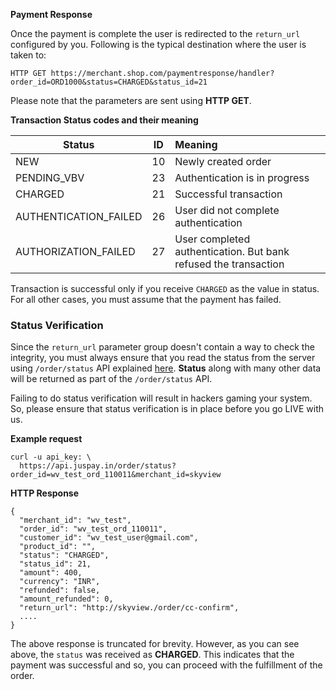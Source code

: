 **Payment Response**

Once the payment is complete the user is redirected to the `return_url` configured by you. Following is the typical destination where the user is taken to:

    HTTP GET https://merchant.shop.com/paymentresponse/handler?order_id=ORD1000&status=CHARGED&status_id=21

Please note that the parameters are sent using **HTTP GET**. 

**Transaction Status codes and their meaning**

| Status        | ID           | Meaning  |
| ------------- |:------------:|:---------|
| NEW                   | 10 | Newly created order |
| PENDING_VBV           | 23 | Authentication is in progress |
| CHARGED               | 21 | Successful transaction |
| AUTHENTICATION_FAILED | 26 | User did not complete authentication |
| AUTHORIZATION_FAILED  | 27 | User completed authentication. But bank refused the transaction |

Transaction is successful only if you receive `CHARGED` as the value in status. For all other cases, you must assume that the payment has failed.

### Status Verification

Since the `return_url` parameter group doesn't contain a way to check the integrity, you must always ensure that you read the status from the server using `/order/status` API explained [here](https://apidocs.juspay.in/#api-Order-GetOrder). **Status** along with many other data will be returned as part of the `/order/status` API. 

Failing to do status verification will result in hackers gaming your system. So, please ensure that status verification is in place before you go LIVE with us.

**Example request**

    curl -u api_key: \
      https://api.juspay.in/order/status?order_id=wv_test_ord_110011&merchant_id=skyview

**HTTP Response**

    {
      "merchant_id": "wv_test",
      "order_id": "wv_test_ord_110011",
      "customer_id": "wv_test_user@gmail.com",
      "product_id": "",
      "status": "CHARGED",
      "status_id": 21,
      "amount": 400,
      "currency": "INR",
      "refunded": false,
      "amount_refunded": 0,
      "return_url": "http://skyview./order/cc-confirm",
      ....
    }

The above response is truncated for brevity. However, as you can see above, the `status` was received as **CHARGED**. This indicates that the payment was successful and so, you can proceed with the fulfillment of the order.
